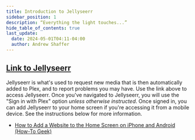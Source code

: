 ```yaml
---
title: Introduction to Jellyseerr
sidebar_position: 1
description: “Everything the light touches...”
hide_table_of_contents: true
last_update:
  date: 2024-05-01T04:11-04:00
  author: Andrew Shaffer
---
```


## [Link to Jellyseerr](https://request.shaffer.media)

Jellyseerr is what's used to request new media that is then automatically added to Plex, and to report problems you may have. Use the link above to access Jellyseerr. Once you've navigated to Jellyseerr, you will use the "Sign in with Plex" option *unless otherwise instructed*. Once signed in, you can add Jellyseerr to your home screen if you're accessing it from a mobile device. See the instructions below for more information.

- [How to Add a Website to the Home Screen on iPhone and Android (How-To Geek)](https://www.howtogeek.com/196087/how-to-add-websites-to-the-home-screen-on-any-smartphone-or-tablet/)
